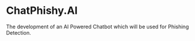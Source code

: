 # ChatPhishy.AI
The development of an AI Powered Chatbot which will be used for Phishing Detection.

